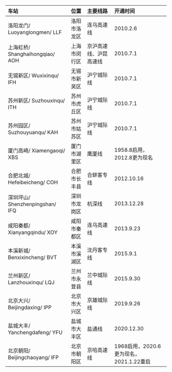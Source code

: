 | 车站 | 位置 | 主要线路 | 开通时间 |
| :- | :-: | :- | :- |
| 洛阳龙门/ Luoyanglongmen/ LLF | 洛阳市洛龙区 | 连乌高速线 | 2010.2.6 |
| 上海虹桥/ Shanghaihongqiao/ AOH | 上海市闵行区 | 京沪高速线、沪昆高速线 | 2010.7.1 |
| 无锡新区/ Wuxixinqu/ IFH | 无锡市新吴区 | 沪宁城际线 | 2010.7.1 |
| 苏州新区/ Suzhouxinqu/ ITH | 苏州市虎丘区 | 沪宁城际线 | 2010.7.1 |
| 苏州园区/ Suzhouyuanqu/ KAH | 苏州市姑苏区 | 沪宁城际线 | 2010.7.1 |
| 厦门高崎/ Xiamengaoqi/ XBS | 厦门市湖里区 | 鹰厦线 | 1958.8启用，2012.8更为现名 |
| 合肥北城/ Hefeibeicheng/ COH | 合肥市长丰县 | 合蚌客专线 | 2012.10.16 |
| 深圳坪山/ Shenzhenpingshan/ IFQ | 深圳市龙岗区 | 杭深线 | 2013.12.28 |
| 咸阳秦都/ Xianyangqindu/ XOY | 咸阳市秦都区 | 连乌高速线 | 2013.9.23 |
| 本溪新城/ Benxixincheng/ BVT | 本溪市溪湖区 | 沈丹客专线 | 2015.9.1 |
| 兰州新区/ Lanzhouxinqu/ LQJ | 兰州市永登县 | 兰中城际线 | 2015.9.30 |
| 北京大兴/ Beijingdaxing/ IPP | 北京市大兴区 | 京雄城际线 | 2019.9.26 |
| 盐城大丰/ Yanchengdafeng/ YFU | 盐城市大丰区 | 盐通线 | 2020.12.30 |
| 北京朝阳/ Beijingchaoyang/ IFP | 北京市朝阳区 | 京哈高速线 | 1968启用，2020.6更为现名，2021.1.22重启 |
